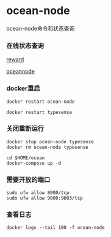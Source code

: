 # ocean-node
ocean-node命令和状态查询
### 在线状态查询
[reward](https://rewards.autobotocean.com/#)

[oceannode](https://nodes.oceanprotocol.com/?source=post_page-----6d53e757cbb1--------------------------------)
### docker重启
```
docker restart ocean-node
```
```
docker restart typesense
```
### 关闭重新运行
```
docker stop ocean-node typesense
docker rm ocean-node typesense
```
```
cd $HOME/ocean
docker-compose up -d
```
### 需要开放的端口
```
sudo ufw allow 8000/tcp
sudo ufw allow 9000:9003/tcp
```
### 查看日志
```
docker logs --tail 100 -f ocean-node
```
